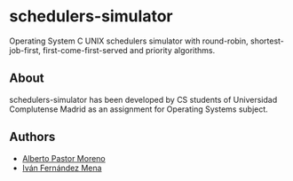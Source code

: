 # schedulers-simulator
Operating System C UNIX schedulers simulator with round-robin, shortest-job-first, first-come-first-served and priority algorithms. 
## About
schedulers-simulator has been developed by CS students of Universidad Complutense Madrid as an assignment for Operating Systems subject.
## Authors
- [Alberto Pastor Moreno](https://github.com/albertopastormr)
- [Iván Fernández Mena](https://github.com/ivanfermena)
